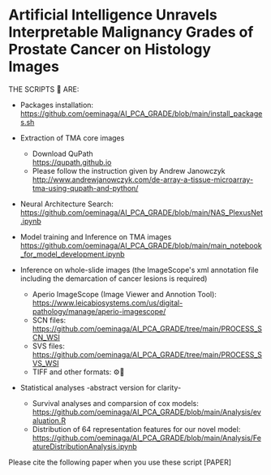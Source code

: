 # Artificial Intelligence Unravels Interpretable Malignancy Grades of Prostate Cancer on Histology Images

THE SCRIPTS 📝 ARE:
</br>

* Packages installation:
</br>https://github.com/oeminaga/AI_PCA_GRADE/blob/main/install_packages.sh</br>

* Extraction of TMA core images
   * Download QuPath </br> https://qupath.github.io
   * Please follow the instruction given by Andrew Janowczyk</br>http://www.andrewjanowczyk.com/de-array-a-tissue-microarray-tma-using-qupath-and-python/</br>

* Neural Architecture Search:
</br>https://github.com/oeminaga/AI_PCA_GRADE/blob/main/NAS_PlexusNet.ipynb</br>

* Model training and Inference on TMA images
</br>https://github.com/oeminaga/AI_PCA_GRADE/blob/main/main_notebook_for_model_development.ipynb</br>

* Inference on whole-slide images (the ImageScope's xml annotation file including the demarcation of cancer lesions is required)
   * Aperio ImageScope (Image Viewer and Annotion Tool): </br>https://www.leicabiosystems.com/us/digital-pathology/manage/aperio-imagescope/</br>
   * SCN files: </br>https://github.com/oeminaga/AI_PCA_GRADE/tree/main/PROCESS_SCN_WSI
   * SVS files: </br>https://github.com/oeminaga/AI_PCA_GRADE/tree/main/PROCESS_SVS_WSI</br>
   * TIFF and other formats: ⚙️🚧

* Statistical analyses -abstract version for clarity- </br>
  * Survival analyses and comparsion of cox models:
    </br>https://github.com/oeminaga/AI_PCA_GRADE/blob/main/Analysis/evaluation.R</br>
  * Distribution of 64 representation features for our novel model:</br>
    https://github.com/oeminaga/AI_PCA_GRADE/blob/main/Analysis/FeatureDistributionAnalysis.ipynb</br>

Please cite the following paper when you use these script
[PAPER]
